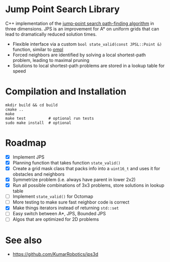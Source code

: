 # Jump Point Search Library

C++ implementation of the [jump-point search  path-finding algorithm](http://users.cecs.anu.edu.au/~dharabor/data/papers/harabor-grastien-aaai11.pdf) in three dimensions. JPS is an improvement for A* on uniform grids that can lead to dramatically reduced solution times.

 - Flexible interface via a custom ```bool state_valid(const JPSL::Point &)``` function, similar to [ompl](http://ompl.kavrakilab.org/)
 - Forced neighbors are identified by solving a local shortest-path problem, leading to maximal pruning
 - Solutions to local shortest-path problems are stored in a lookup table for speed

# Compilation and Installation

```
mkdir build && cd build
cmake ..
make
make test          # optional run tests 
sudo make install  # optional
```

# Roadmap

 - [x] Implement JPS
 - [x] Planning function that takes function ```state_valid()```
 - [x] Create a grid mask class that packs info into a ```uint16_t``` and uses it for obstacles and neighbors
 - [x] Symmetrize problem (i.e. always have parent in lower 2x2)
 - [x] Run all possible combinations of 3x3 problems, store solutions in lookup table
 - [ ] Implement ```state_valid()``` for Octomap
 - [ ] More testing to make sure fast neighbor code is correct
 - [x] Make things iterators instead of returning ```std::set```
 - [ ] Easy switch between A*, JPS, Bounded JPS
 - [ ] Algos that are optimized for 2D problems

# See also

 - https://github.com/KumarRobotics/jps3d
